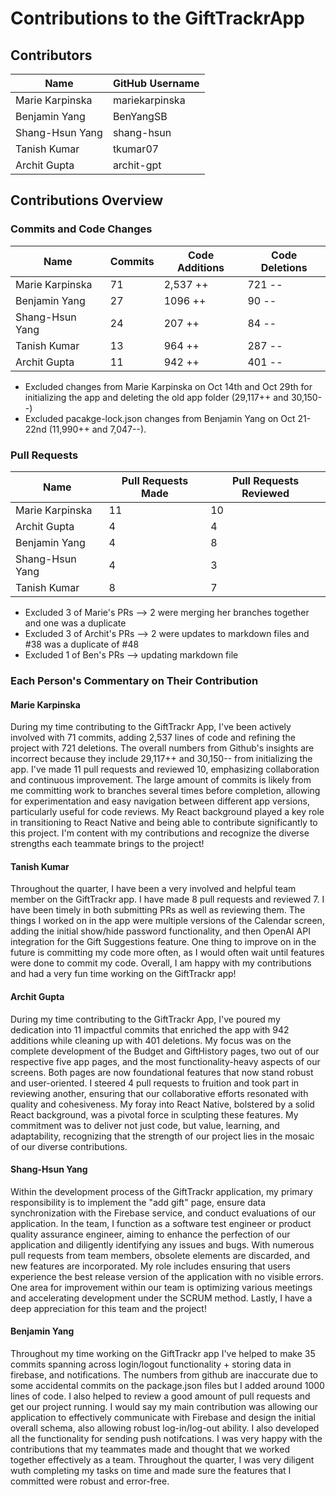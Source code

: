 # Contributions to the GiftTrackrApp

## Contributors

| Name             | GitHub Username |
|------------------|-----------------|
| Marie Karpinska  | mariekarpinska  |
| Benjamin Yang    | BenYangSB       |
| Shang-Hsun Yang  | shang-hsun      |
| Tanish Kumar     | tkumar07        |
| Archit Gupta     | archit-gpt      |

## Contributions Overview

### Commits and Code Changes

| Name            | Commits | Code Additions  | Code Deletions  |
|-----------------|---------|-----------------|---------------- |
| Marie Karpinska | 71      |  2,537 ++       | 721 --          |
| Benjamin Yang   | 27      |  1096 ++        | 90 --           |
| Shang-Hsun Yang | 24      |  207  ++        | 84  --          |
| Tanish Kumar    | 13      |  964  ++        | 287 --          |
| Archit Gupta    | 11      |  942  ++        | 401 --          |

* Excluded changes from Marie Karpinska on Oct 14th and Oct 29th for initializing the app and deleting the old app folder (29,117++ and 30,150--)
* Excluded pacakge-lock.json changes from Benjamin Yang on Oct 21-22nd (11,990++ and 7,047--).


### Pull Requests

| Name            | Pull Requests Made | Pull Requests Reviewed |
|-----------------|--------------------|-------------------------|
| Marie Karpinska | 11                 | 10                      |
| Archit Gupta    | 4                  | 4                       |
| Benjamin Yang   | 4                  | 8                       |
| Shang-Hsun Yang | 4                  | 3                       |
| Tanish Kumar    | 8                  | 7                       |

* Excluded 3 of Marie's PRs --> 2 were merging her branches together and one was a duplicate
* Excluded 3 of Archit's PRs --> 2 were updates to markdown files and #38 was a duplicate of #48
* Excluded 1 of Ben's PRs --> updating markdown file

### Each Person's Commentary on Their Contribution

#### Marie Karpinska

During my time contributing to the GiftTrackr App, I've been actively involved with 71 commits, adding 2,537 lines of code and refining the project with 721 deletions. The overall numbers from Github's insights are incorrect because they include 29,117++ and 30,150-- from initializing the app. I've made 11 pull requests and reviewed 10, emphasizing collaboration and continuous improvement. The large amount of commits is likely from me committing work to branches several times before completion, allowing for experimentation and easy navigation between different app versions, particularly useful for code reviews. My React background played a key role in transitioning to React Native and being able to contribute significantly to this project. I'm content with my contributions and recognize the diverse strengths each teammate brings to the project!

#### Tanish Kumar

Throughout the quarter, I have been a very involved and helpful team member on the GiftTrackr app. I have made 8 pull requests and reviewed 7. I have been timely in both submitting PRs as well as reviewing them. The things I worked on in the app were multiple versions of the Calendar screen, adding the initial show/hide password functionality, and then OpenAI API integration for the Gift Suggestions feature. One thing to improve on in the future is committing my code more often, as I would often wait until features were done to commit my code. Overall, I am happy with my contributions and had a very fun time working on the GiftTrackr app!

#### Archit Gupta

During my time contributing to the GiftTrackr App, I've poured my dedication into 11 impactful commits that enriched the app with 942 additions while cleaning up with 401 deletions. My focus was on the complete development of the Budget and GiftHistory pages, two out of our respective five app pages, and the most functionality-heavy aspects of our screens. Both pages are now foundational features that now stand robust and user-oriented. I steered 4 pull requests to fruition and took part in reviewing another, ensuring that our collaborative efforts resonated with quality and cohesiveness. My foray into React Native, bolstered by a solid React background, was a pivotal force in sculpting these features. My commitment was to deliver not just code, but value, learning, and adaptability, recognizing that the strength of our project lies in the mosaic of our diverse contributions.

#### Shang-Hsun Yang
Within the development process of the GiftTrackr application, my primary responsibility is to implement the "add gift" page, ensure data synchronization with the Firebase service, and conduct evaluations of our application. In the team, I function as a software test engineer or product quality assurance engineer, aiming to enhance the perfection of our application and diligently identifying any issues and bugs. With numerous pull requests from team members, obsolete elements are discarded, and new features are incorporated. My role includes ensuring that users experience the best release version of the application with no visible errors. One area for improvement within our team is optimizing various meetings and accelerating development under the SCRUM method. Lastly, I have a deep appreciation for this team and the project!

#### Benjamin Yang
Throughout my time working on the GiftTrackr app I've helped to make 35 commits spanning across login/logout functionality + storing data in firebase, and notifications. The numbers from github are inaccurate due to some accidental commits on the package.json files but I added around 1000 lines of code. I also helped to review a good amount of pull requests and get our project running. I would say my main contribution was allowing our application to effectively communicate with Firebase and design the initial overall schema, also allowing robust log-in/log-out ability. I also developed all the functionality for sending push notifcations. I was very happy with the contributions that my teammates made and thought that we worked together effectively as a team. Throughout the quarter, I was very diligent wuth completing my tasks on time and made sure the features that I committed were robust and error-free.

